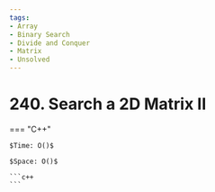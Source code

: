 ```yaml
---
tags:
- Array
- Binary Search
- Divide and Conquer
- Matrix
- Unsolved
---
```



# 240. Search a 2D Matrix II

=== "C++"

    $Time: O()$

    $Space: O()$

    ```c++
    ```